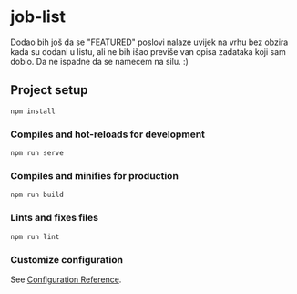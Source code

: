 # job-list

Dodao bih još da se "FEATURED" poslovi nalaze uvijek na vrhu bez obzira kada su dodani u listu,
ali ne bih išao previše van opisa zadataka koji sam dobio.
Da ne ispadne da se namecem na silu. :)

## Project setup

```
npm install
```

### Compiles and hot-reloads for development

```
npm run serve
```

### Compiles and minifies for production

```
npm run build
```

### Lints and fixes files

```
npm run lint
```

### Customize configuration

See [Configuration Reference](https://cli.vuejs.org/config/).
